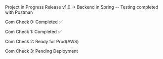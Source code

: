 Project in Progress
Release v1.0 -> Backend in Spring -- Testing completed with Postman

Com Check 0: Completed ✅

Com Check 1: Completed ✅ 

Com Check 2: Ready for Prod(AWS)

Com Check 3: Pending Deployment 

